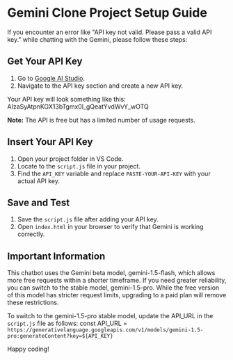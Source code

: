# Gemini Clone Project Setup Guide

If you encounter an error like "API key not valid. Please pass a valid API key." while chatting with the Gemini, please follow these steps:

## Get Your API Key

1. Go to [Google AI Studio](https://aistudio.google.com/app/apikey).
2. Navigate to the API key section and create a new API key.

Your API key will look something like this: AIzaSyAtpnKGX13bTgmx0l_gQeatYvdWvY_wOTQ

**Note:** The API is free but has a limited number of usage requests.

## Insert Your API Key

1. Open your project folder in VS Code.
2. Locate to the `script.js` file in your project.
3. Find the `API_KEY` variable and replace `PASTE-YOUR-API-KEY` with your actual API key.

## Save and Test

1. Save the `script.js` file after adding your API key.
2. Open `index.html` in your browser to verify that Gemini is working correctly.

## Important Information

This chatbot uses the Gemini beta model, gemini-1.5-flash, which allows more free requests within a shorter timeframe. If you need greater reliability, you can switch to the stable model, gemini-1.5-pro. While the free version of this model has stricter request limits, upgrading to a paid plan will remove these restrictions.

To switch to the gemini-1.5-pro stable model, update the API_URL in the `script.js` file as follows:
const API_URL = `https://generativelanguage.googleapis.com/v1/models/gemini-1.5-pro:generateContent?key=${API_KEY}`

Happy coding!
